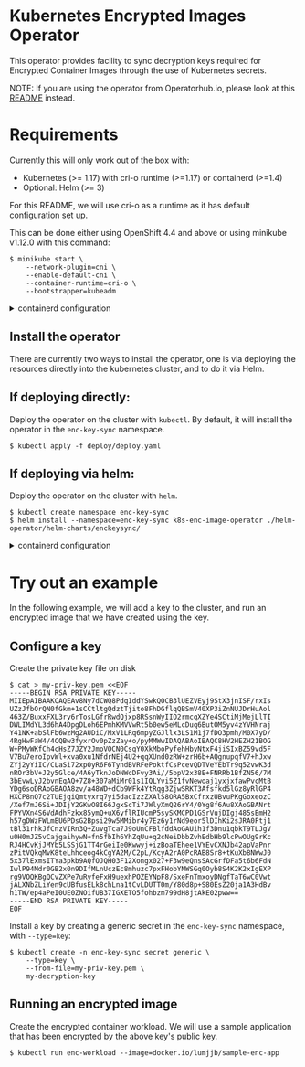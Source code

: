 # Kubernetes Encrypted Images Operator

This operator provides facility to sync decryption keys required for Encrypted Container Images through the use of Kubernetes secrets.

NOTE: If you are using the operator from Operatorhub.io, please look at this [README](enc-key-sync-operator/README.md)  instead.

# Requirements

Currently this will only work out of the box with:
- Kubernetes (>= 1.17) with cri-o runtime (>=1.17) or containerd (>=1.4)
- Optional: Helm (>= 3)

For this README, we will use cri-o as a runtime as it has default configuration
set up.

This can be done either using OpenShift 4.4 and above or using minikube v1.12.0
with this command:

```
$ minikube start \
    --network-plugin=cni \
    --enable-default-cni \
    --container-runtime=cri-o \
    --bootstrapper=kubeadm
```
<details>
<summary>containerd configuration</summary>

With additional configuration, it can be used with containerd runtime (>=1.4).
For more info, please refer to the [containerd/cri docs](https://github.com/containerd/cri/blob/master/docs/decryption.md).
</details>

## Install the operator

There are currently two ways to install the operator, one is via deploying
the resources directly into the kubernetes cluster, and to do it via Helm.

## If deploying directly:

Deploy the operator on the cluster with `kubectl`. By default, it will install
the operator in the `enc-key-sync` namespace.
```
$ kubectl apply -f deploy/deploy.yaml
```

## If deploying via helm:

Deploy the operator on the cluster with `helm`. 
```
$ kubectl create namespace enc-key-sync
$ helm install --namespace=enc-key-sync k8s-enc-image-operator ./helm-operator/helm-charts/enckeysync/
```

<details>
<summary>containerd configuration</summary>

## If deploying for containerd:

Deploy the operator on the cluster with `helm`, and change the value of the keys
directory to the directory or subdirectory of the containerd configuration. For
example, if the keys directory is set to `/path/to/keys`, then the value of 
`keysDir` can be set to `/path/to/keys` or `/path/to/keys/subfolder`.

```
$ kubectl create namespace enc-key-sync
$ helm install --namespace=enc-key-sync --set keysDir=/path/to/keys k8s-enc-image-operator ./helm-operator/helm-charts/enckeysync/
```

</details>

# Try out an example

In the following example, we will add a key to the cluster, and run an encrypted
image that we have created using the key.

## Configure a key

Create the private key file on disk
```
$ cat > my-priv-key.pem <<EOF
-----BEGIN RSA PRIVATE KEY-----
MIIEpAIBAAKCAQEAv8Ny7dCWQ8Pdq1ddYSwkQOCB3lUEZVEyj9StX3jnISF/rxIs
UZzJfbOrQN0fGkm+1sCCtltgQdztTjito8FhDGflqQBSmV40XP3iZnNUJDrHuAol
463Z/BuxxFXL3ry6rTosLGfrRwdQjxp8RSsnWyIIO2rmcqXZYe4SCtiMjMejLlTI
DWLIMdYL3d6hA4DpgDLoh6EPmhKMVVwRt5b0ew5eMLcDuq6ButOM5yv4zYVHNraj
Y41NK+abSlFb6wzMg2AUDiC/MxV1LRq6mpyZGJllx3LS1M1j7fDO3pmh/M0X7yD/
4RgHwFaW4/4CQBw3fyxrOv0pZzZay+o/pyMMWwIDAQABAoIBAQC8HV2HEZH21BOG
W+PMyWKfCh4cHsZ7JZY2JmoVOCN0CsqY0XkMboPyfehHbyNtxF4jiSIxBZ59vd5F
V7Bu7eroIpvWl+xva0xu1NfdrNEj4U2+qqXUnd0zRW+zrH6b+AQgnupqfV7+hJxw
ZYj2yYiIC/CLaSi72xpOyR6F6TyndBVRFePoktfCsPcevQDTVeYEbTr9q52vwK3d
nROr3bV+J2y5Glce/4A6yTknJoDNWcDFvy3Ai//5bpV2x38E+FNRRb1BfZN56/7M
3bEvwLyJ2bvnEqAQ+7Z8+307aMiMr01s1IQLYvi5Z1fvNewoaj1yxjxfawPvcMtB
YDg6soDRAoGBAOA8zv/a48WD+dCb9WFk4YtRqg3ZjwSRKT3Afsfkd5lGz8yRlGP4
HXCP8nQ7c2TUEjqiQmtyxrq7yi5dacIzzZXAlS8ORA5BxCfrxzUBvuPKgGoxeozC
/Xef7mJ6Si+JDIjY2GKwO8I66JgxScTi7JWlyXmQ26rY4/0Yg8f6Au8XAoGBANrt
FPYVXn4S6VdAdhFzkx85ymQ+uX6yflRIUcmP5sySKMCPD1GSrVujDIgj485sEmH2
h57gDWzFWLmEU6PDsG2Bpsi29w5MMibr4y7Ez6y1rNd9eor5lDIhKi2sJRA0Ftj1
tBl31rhkJfCnzVIRn3Q+ZuvgTca7J9oUnCFBlfddAoGAUih1f3Dnu1qbkT9TLJgV
u0H0mJZ5vCajgaihywN+fn5fbIh6YhZqUu+q2cNeiDbbZvhEdbHb9lcPwOUg9rKc
RJ4HCvKjJMYb5LSSjG1TT4rGeiIe0Kwwyj+izBoaTEhee1VYEvCXNJb42apVaPnr
zPitVQkqMvK8teLhhceog4kCgYA2M/C2pL/KcyA2rA0PcRAB8Sr8+tKuXb8NWwJ0
5x37lExmsITYa3pkb9AQfOJQH03F12Xongx027+F3w9eQnsSAcGrfDFa5t6b6FdN
IwlP94Mdr0GB2x0n9DIfMLnUczEc8mhuzc7pxFHobYNWSGq0Oyb8S4K2K2xIgEXP
rg9VOQKBgQCvZXPe7uRyfeFxH9uexhPOZEYNpF8/SxeFnTmxoyDNgfTaT6wC0Vwt
jALXNbZLiYen9cUBfusELk8chLna1tCvLDUTT0m/Y80d8p+S80EsZ20ja1A3HdBv
h1TW/ep4aPeI0UE0ZNOifUB37IGXETO5fohbzm799dH8jtAkE02pww==
-----END RSA PRIVATE KEY-----
EOF
```

Install a key by creating a generic secret in the `enc-key-sync` namespace,
with `--type=key`:

```
$ kubectl create -n enc-key-sync secret generic \
    --type=key \
    --from-file=my-priv-key.pem \
    my-decryption-key
```

## Running an encrypted image

Create the encrypted container workload. We will use a sample application that
has been encrypted by the above key's public key.
```
$ kubectl run enc-workload --image=docker.io/lumjjb/sample-enc-app
```
